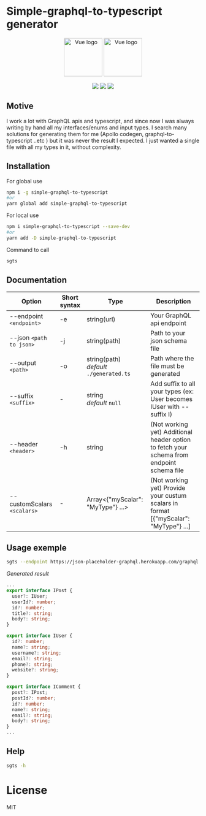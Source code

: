 # Simple-graphql-to-typescript generator

<p align="center">
<img width="100" src="https://raw.githubusercontent.com/remojansen/logo.ts/master/ts.png" alt="Vue logo">
<img width="100" src="https://upload.wikimedia.org/wikipedia/commons/thumb/1/17/GraphQL_Logo.svg/1200px-GraphQL_Logo.svg.png" alt="Vue logo">
</p>
<p align='center'>
<img src='https://img.shields.io/npm/v/simple-graphql-to-typescript.svg'>
<img src='https://img.shields.io/npm/dm/simple-graphql-to-typescript.svg'>
<img src='https://img.shields.io/npm/l/simple-graphql-to-typescript.svg'>
</p>

## **Motive**

I work a lot with GraphQL apis and typescript, and since now I was always writing by hand all my interfaces/enums and input types.
I search many solutions for generating them for me (Apollo codegen, graphql-to-typescript ..etc ) but it was never the result I expected. I just wanted a single file with all my types in it, without complexity.



## **Installation**

For global use

```bash
npm i -g simple-graphql-to-typescript
#or
yarn global add simple-graphql-to-typescript
```

For local use

```bash
npm i simple-graphql-to-typescript --save-dev
#or
yarn add -D simple-graphql-to-typescript
```

Command to call

```bash
sgts
```

## **Documentation**

| Option                      | Short syntax | Type                                         | Description                                                                               |
| --------------------------- | ------------ | -------------------------------------------- | ----------------------------------------------------------------------------------------- |
| --endpoint `<endpoint>`     | -e           | string(url)                                  | Your GraphQL api endpoint                                                                 |
| --json `<path to json>`     | -j           | string(path)                                 | Path to your json schema file                                                             |
| --output `<path>`           | -o           | string(path) <br> *default* `./generated.ts` | Path where the file must be generated                                                     |
| --suffix `<suffix>`         | -            | string <br> *default* `null`                 | Add suffix to all your types (ex: User becomes IUser with --suffix I)                     |
| --header `<header>`         | -h           | string                                       | (Not working yet) Additional header option to fetch your schema from endpoint schema file |
| --customScalars `<scalars>` | -            | Array<{"myScalar": "MyType"} ...>            | (Not working yet) Provide your custum scalars in format [{"myScalar": "MyType"} ...]      |
## Usage exemple

```bash
sgts --endpoint https://json-placeholder-graphql.herokuapp.com/graphql --output ./types.ts --suffix I
```

*Generated result*

```typescript
...
export interface IPost {
  user?: IUser;
  userId?: number;
  id?: number;
  title?: string;
  body?: string;
}

export interface IUser {
  id?: number;
  name?: string;
  username?: string;
  email?: string;
  phone?: string;
  website?: string;
}

export interface IComment {
  post?: IPost;
  postId?: number;
  id?: number;
  name?: string;
  email?: string;
  body?: string;
}
...
```

## Help

```bash
sgts -h
```


# License

MIT